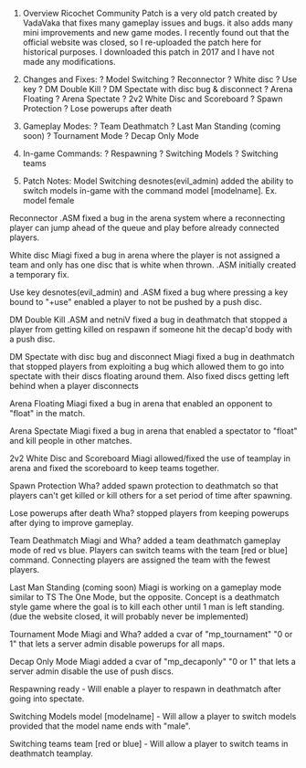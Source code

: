 1. Overview
Ricochet Community Patch is a very old patch created by VadaVaka that fixes many gameplay issues and bugs. it also adds many mini improvements and new game modes.
I recently found out that the official website was closed, so I re-uploaded the patch here for historical purposes.
I downloaded this patch in 2017 and I have not made any modifications.

2. Changes and Fixes:
? Model Switching
? Reconnector
? White disc
? Use key
? DM Double Kill
? DM Spectate with disc bug & disconnect
? Arena Floating
? Arena Spectate
? 2v2 White Disc and Scoreboard
? Spawn Protection
? Lose powerups after death

3. Gameplay Modes:
? Team Deathmatch
? Last Man Standing (coming soon)
? Tournament Mode
? Decap Only Mode

4. In-game Commands:
? Respawning
? Switching Models
? Switching teams

5. Patch Notes:
Model Switching
desnotes(evil_admin) added the ability to switch models in-game with the command model [modelname]. Ex. model female

Reconnector
.ASM fixed a bug in the arena system where a reconnecting player can jump ahead of the queue and play before already connected players.

White disc
Miagi fixed a bug in arena where the player is not assigned a team and only has one disc that is white when thrown.
.ASM initially created a temporary fix.

Use key
desnotes(evil_admin) and .ASM fixed a bug where pressing a key bound to "+use" enabled a player to not be pushed by a push disc.

DM Double Kill
.ASM and netniV fixed a bug in deathmatch that stopped a player from getting killed on respawn if someone hit the decap'd body with a push disc.

DM Spectate with disc bug and disconnect
Miagi fixed a bug in deathmatch that stopped players from exploiting a bug which allowed them to go into spectate with their discs floating around them.
Also fixed discs getting left behind when a player disconnects

Arena Floating
Miagi fixed a bug in arena that enabled an opponent to "float" in the match.

Arena Spectate
Miagi fixed a bug in arena that enabled a spectator to "float" and kill people in other matches.

2v2 White Disc and Scoreboard
Miagi allowed/fixed the use of teamplay in arena and fixed the scoreboard to keep teams together.

Spawn Protection
Wha? added spawn protection to deathmatch so that players can't get killed or kill others for a set period of time after spawning.

Lose powerups after death
Wha? stopped players from keeping powerups after dying to improve gameplay.

Team Deathmatch
Miagi and Wha? added a team deathmatch gameplay mode of red vs blue.
Players can switch teams with the team [red or blue] command.
Connecting players are assigned the team with the fewest players.

Last Man Standing (coming soon)
Miagi is working on a gameplay mode similar to TS The One Mode, but the opposite.
Concept is a deathmatch style game where the goal is to kill each other until 1 man is left standing.
(due the website closed, it will probably never be implemented)

Tournament Mode
Miagi and Wha? added a cvar of "mp_tournament" "0 or 1" that lets a server admin disable powerups for all maps.

Decap Only Mode
Miagi added a cvar of "mp_decaponly" "0 or 1" that lets a server admin disable the use of push discs.

Respawning
ready - Will enable a player to respawn in deathmatch after going into spectate.

Switching Models
model [modelname] - Will allow a player to switch models provided that the model name ends with "male".

Switching teams
team [red or blue] - Will allow a player to switch teams in deathmatch teamplay.
